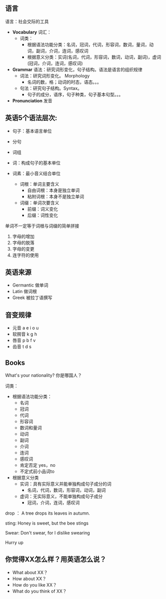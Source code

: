 ## 语言

语言：社会交际的工具

* **Vocabulary** 词汇：
  * 词类：
    * 根据语法功能分类：名词，冠词，代词，形容词，数词，量词，动词，副词，介词，连词，感叹词
    * 根据意义分类：实词(名词，代词，形容词，数词，动词，副词)，虚词(冠词，介词，连词，感叹词)
* **Grammar** 语法：研究词形变化，句子结构。语法是语言的组织规律
  * 词法：研究词形变化。 Morphology
    * 名词的数，格；动词的时态，语态。。。
  * 句法：研究句子结构。Syntax。
    * 句子的成分，语序，句子种类，句子基本句型。。。
* **Pronunciation** 发音

## 英语5个语法层次:

* 句子：基本语言单位

* 分句

* 词组

* 词：构成句子的基本单位

* 词素：最小音义结合单位

  * 词根：单词主要含义
    * 自由词根：本身是独立单词
    * 粘附词根：本身不是独立单词
  * 词缀：单词次要含义
    * 前缀：词义变化
    * 后缀：词性变化

  

单词不一定等于词根与词缀的简单拼接

1. 字母的增加
2. 字母的脱落
3. 字母的变更
4. 连字符的使用

## 英语来源

* Germantic 做单词
* Latin 做词根
* Greek 被拉丁语撰写


## 音变规律

* 元音 a e i o u
* 软腭音 k g h
* 唇音 p b f v
* 齿音 t d s 

## Books





What's your nationality? 你是哪国人？



词类：

* 根据语法功能分类：
  * 名词
  * 冠词
  * 代词
  * 形容词
  * 数词和量词
  * 动词
  * 副词
  * 介词
  * 连词
  * 感叹词
  * 肯定否定 yes，no
  * 不定式前小品词to
* 根据意义分类
  * 实词：具有实际意义并能单独构成句子成分的词
    * 名词，代词，数词，形容词，动词，副词
  * 虚词：无实际意义，不能单独构成句子成分
    * 冠词，介词，连词，感叹词



drop ： A tree drops its leaves in autumn.

sting: Honey is sweet, but the bee stings

Swear: Don't swear, for I dislike swearing



Hurry up





## 你觉得XX怎么样？用英语怎么说？

* What about XX？
* How about XX？
* How do you like XX？
* What do you think of XX？



